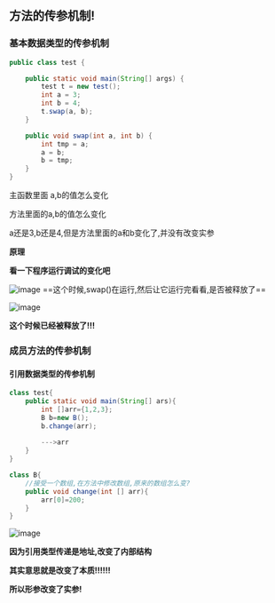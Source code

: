 ## 方法的传参机制!

### 基本数据类型的传参机制

```java
public class test {

    public static void main(String[] args) {
        test t = new test();
        int a = 3;
        int b = 4;
        t.swap(a, b);
    }

    public void swap(int a, int b) {
        int tmp = a;
        a = b;
        b = tmp;
    }
}
```

主函数里面 a,b的值怎么变化

方法里面的a,b的值怎么变化

a还是3,b还是4,但是方法里面的a和b变化了,并没有改变实参



**原理**

**看一下程序运行调试的变化吧**

![image](https://user-images.githubusercontent.com/62934005/126924194-b93954a4-2ef2-4609-bf58-ea4b3bf0e5db.png)
==这个时候,swap()在运行,然后让它运行完看看,是否被释放了==

![image](https://user-images.githubusercontent.com/62934005/126924212-61944449-249a-43a3-8564-072bb901b2ef.png)

**这个时候已经被释放了!!!**



### 成员方法的传参机制

#### 引用数据类型的传参机制

```java
class test{
    public static void main(String[] ars){
        int []arr={1,2,3};
        B b=new B();
        b.change(arr);
        
        --->arr
    }
}

class B{
    //接受一个数组,在方法中修改数组,原来的数组怎么变?
    public void change(int [] arr){
        arr[0]=200;
    }    
}
```

![image](https://user-images.githubusercontent.com/62934005/126924227-0ab53cfa-e0ce-44cc-9cc4-1373e0a42e7f.png)


**因为引用类型传递是地址,改变了内部结构**

**其实意思就是改变了本质!!!!!!**

**所以形参改变了实参!**

